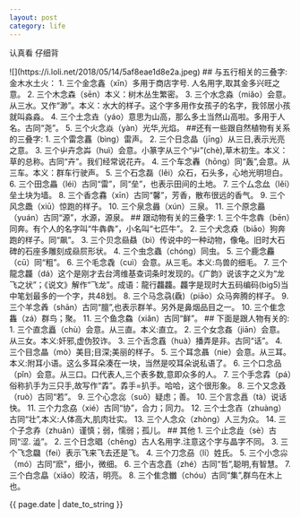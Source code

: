 ```yaml
---
layout: post 
category: life
---
```

<p>认真看 仔细背</p>
![](https://i.loli.net/2018/05/14/5af8eae1d8e2a.jpeg)
## 与五行相关的三叠字:金木水土火：
1. 三个金念鑫（xīn）多用于商店字号. 人名用字,取其金多兴旺之意。
2. 三个木念森（sēn）本义：树木丛生繁密。
3. 三个水念淼（miǎo）会意。从三水。又作“渺”。本义：水大的样子。这个字多用作女孩子的名字，我邻居小孩就叫淼淼。
4. 三个土念垚（yáo）意思为山高，那么多土当然山高啦。多用于人名。古同“尧”。
5. 三个火念焱（yàn）光华,光焰。
##还有一些跟自然植物有关系的三叠字:
1. 三个雷念靐（bìng）雷声。
2. 三个日念晶（jīng）从三日,表示光亮之意。
3. 三个屮卉念芔（huì）会意。小篆字从三个“屮”(chè),草木初生。本义：草的总称。古同“卉”。我们经常说花卉。
4. 三个车念轟（hōng）同“轰”,会意。从三车。本义：群车行驶声。
5. 三个石念磊（lěi）众石，石头多，心地光明坦白。
6. 三个田念畾（léi）古同“雷”，同“垒”，也表示田间的土地。
7. 三个厶念厽（lěi）垒土块为墙。
8. 三个香念馫（xīn）古同“馨”，芳香，散布很远的香气。
9. 三个风念飍（xiū）惊跑的样子。
10. 三个泉念灥（xún）三泉。
11. 三个原念厵（yuán）古同“源”，水源，源泉。
## 跟动物有关的三叠字:
1. 三个牛念犇（bēn）同奔。有个人的名字叫“牛犇犇”，小名叫“七匹牛”。
2. 三个犬念猋（biāo）狗奔跑的样子。同“飙”。
3. 三个贝念赑贔（bì）传说中的一种动物，像龟。旧时大石碑的石座多雕刻成赑屃形状。
4. 三个虫念蟲（chóng）同虫。
5. 三个鹿念麤（cū）同“粗”。
6. 三个毛念毳（cuì）会意。从三毛。本义:鸟兽的细毛。
7. 三个龍念龘（dá）这个是刚才去台湾维基查词条时发现的。《广韵》说该字之义为“龙飞之状”；《说文》解作“飞龙”。成语：龍行龘龘。龘字是现时大五码编码(big5)当中笔划最多的一个字，共48划。
8. 三个马念骉(驫)（piāo）众马奔腾的样子。
9. 三个羊念羴（shān）古同“膻”,也表示群羊。另外是鼻烟品目之一。
10. 三个隹念雥（zá）群鸟；聚。
11. 三个鱼念鱻（xiǎn）古同“鲜”。
## 下面是跟人物有关的:
1. 三个直念矗（chù）会意。从三直。本义:直立。
2. 三个女念姦（jiān）会意。从三女。本义:奸邪,虚伪狡诈。
3. 三个舌念舙（huà）播弄是非。古同“话”。
4. 三个目念瞐（mò）美目;目深;美丽的样子。
5. 三个耳念聶（nie）会意。从三耳。本义:附耳小语。这么多耳朵凑在一块，当然是咬耳朵说私语了。
6. 三个口念品（pǐn）会意。从三口。口代表人,三个表多数,意即众多的人。
7. 三个手念掱（pá）俗称扒手为三只手,故写作“掱”。掱手=扒手。哈哈，这个很形象。
8. 三个又念叒（ruò）古同“若”。
9. 三个心念惢（suǒ）疑虑；善。
10. 三个言念譶（tà）说话快。
11. 三个力念劦（xié）古同“协”，合力；同力。
12. 三个士念壵（zhuàng）古同“壮”,本义:人体高大,肌肉壮实。
13. 三个人念众（zhòng）人三为众。
14. 三个子念孨（zhuǎn）谨慎；弱，懦弱；孤儿。
## 其他
1. 三个止念歮（sè）古同“涩. 澁”。
2. 三个日念晿（chēng）古人名用字.注意这个字与晶字不同。
3. 三个飞念飝（fei）表示飞来飞去还是飞。
4. 三个刀念刕（lí）姓氏。
5. 三个小念尛（mó）古同“麽”，细小，微细。
6. 三个吉念嚞（zhé）古同“哲”,聪明,有智慧。
7. 三个白念皛（xiǎo）皎洁，明亮。
8. 三个隹念雦（chóu）古同“集”,群鸟在木上也。
<p>{{ page.date | date_to_string }}</p>
